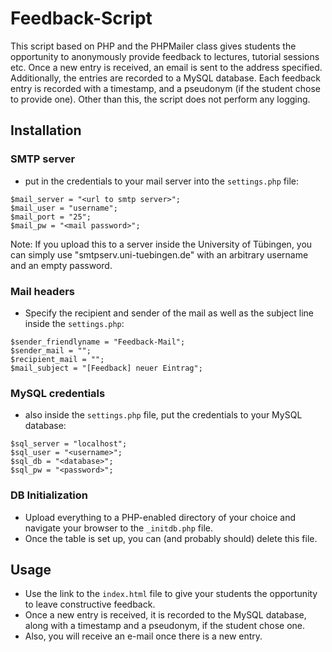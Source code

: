 # Feedback-Script
This script based on PHP and the PHPMailer class gives students the opportunity to anonymously provide feedback to lectures, tutorial sessions etc. Once a new entry is received, an email is sent to the address specified. Additionally, the entries are recorded to a MySQL database. 
Each feedback entry is recorded with a timestamp, and a pseudonym (if the student chose to provide one). Other than this, the script does not perform any logging. 

## Installation
### SMTP server
- put in the credentials to your mail server into the `settings.php` file:
```
$mail_server = "<url to smtp server>";
$mail_user = "username";
$mail_port = "25";
$mail_pw = "<mail password>";
```
Note: If you upload this to a server inside the University of Tübingen, you can simply use "smtpserv.uni-tuebingen.de" with an arbitrary username and an empty password.

### Mail headers
- Specify the recipient and sender of the mail as well as the subject line inside the `settings.php`:
```
$sender_friendlyname = "Feedback-Mail";
$sender_mail = "";
$recipient_mail = "";
$mail_subject = "[Feedback] neuer Eintrag";
```

### MySQL credentials
- also inside the `settings.php` file, put the credentials to your MySQL database:
```
$sql_server = "localhost";
$sql_user = "<username>";
$sql_db = "<database>";
$sql_pw = "<password>";
```

### DB Initialization
- Upload everything to a PHP-enabled directory of your choice and navigate your browser to the `_initdb.php` file.
- Once the table is set up, you can (and probably should) delete this file.

## Usage
- Use the link to the `index.html` file to give your students the opportunity to leave constructive feedback.
- Once a new entry is received, it is recorded to the MySQL database, along with a timestamp and a pseudonym, if the student chose one.
- Also, you will receive an e-mail once there is a new entry.
